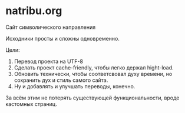 # natribu.org
Сайт символического направления

Исходники просты и сложны одновременно. 

Цели:

1. Перевод проекта на UTF-8 
2. Сделать проект cache-friendly, чтобы легко держал hight-load.
3. Обновить технически, чтобы соответсвовал духу времени, но сохранить дух и стиль самого сайта.
4. Ну и добавлять и улучшать переводы, конечно.

За всём этим не потерять существующей функциональности, вроде кастомных страниц.
